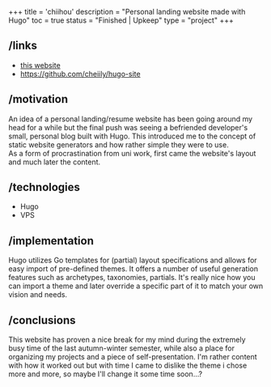 +++
title = 'chiihou'
description = "Personal landing website made with Hugo"
toc = true
status = "Finished | Upkeep"
type = "project"
+++

## /links

- [this website](/)
- https://github.com/cheiily/hugo-site

## /motivation

An idea of a personal landing/resume website has been going around my head for a while but the final push was seeing a befriended developer's small, personal blog built with Hugo. This introduced me to the concept of static website generators and how rather simple they were to use. \
As a form of procrastination from uni work, first came the website's layout and much later the content.

## /technologies

- Hugo
- VPS

## /implementation

Hugo utilizes Go templates for (partial) layout specifications and allows for easy import of pre-defined themes.
It offers a number of useful generation features such as archetypes, taxonomies, partials. It's really nice how you can import a theme and later override a specific part of it to match your own vision and needs.

## /conclusions

This website has proven a nice break for my mind during the extremely busy time of the last autumn-winter semester, while also a place for organizing my projects and a piece of self-presentation. I'm rather content with how it worked out but with time I came to dislike the theme i chose more and more, so maybe I'll change it some time soon...?

